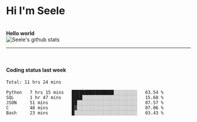 <h1>Hi I'm Seele</h1>
<br>
<b> Hello world</b>
<br>
<img src="https://github-readme-stats.vercel.app/api?username=Seele0oO&show_icons=true&icon_color=0366d6&bg_color=ffffff&hide_title=true&hide=contribs&include_all_commits=true" alt="Seele's github stats"/>
<hr>
<br>
<h4>Coding status last week </h4>

<!--START_SECTION:waka-->
```text
Total: 11 hrs 24 mins

Python   7 hrs 15 mins   ████████████████░░░░░░░░░   63.54 % 
SQL      1 hr 47 mins    ████░░░░░░░░░░░░░░░░░░░░░   15.68 % 
JSON     51 mins         ██░░░░░░░░░░░░░░░░░░░░░░░   07.57 % 
C        48 mins         █▓░░░░░░░░░░░░░░░░░░░░░░░   07.06 % 
Bash     23 mins         █░░░░░░░░░░░░░░░░░░░░░░░░   03.43 % 
```
<!--END_SECTION:waka-->
<br>

